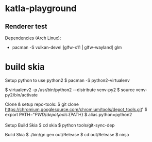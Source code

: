 # katla-playground

## Renderer test 

Dependencies (Arch Linux):
- pacman -S vulkan-devel [glfw-x11 | glfw-wayland] glm


# build skia

Setup python to use python2
$ pacman -S python2-virtualenv

$ virtualenv2 -p /usr/bin/python2 --distribute venv-py2
$ source venv-py2/bin/activate

Clone & setup repo-tools:
$ git clone https://chromium.googlesource.com/chromium/tools/depot_tools.git'
$ export PATH="${PWD}/depot_tools:${PATH}
$ alias python=python2

Setup Build Skia
$ cd skia
$ python tools/git-sync-dep

Build Skia
$ ./bin/gn gen out/Release
$ cd out/Release
$ ninja
